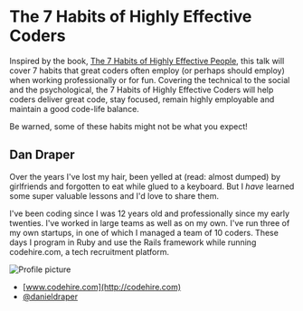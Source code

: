 # The 7 Habits of Highly Effective Coders

Inspired by the book, [The 7 Habits of Highly Effective People](http://www.amazon.com/The-Habits-Highly-Effective-People/dp/0743269519), this talk will cover 7 habits that great coders often employ (or perhaps should employ) when working professionally or for fun.
Covering the technical to the social and the psychological, the 7 Habits of Highly Effective Coders will help coders deliver great code, stay focused, remain highly employable
and maintain a good code-life balance.

Be warned, some of these habits might not be what you expect!

## Dan Draper

Over the years I've lost my hair, been yelled at (read: almost dumped) by girlfriends and forgotten to eat while glued to a keyboard. But I *have* learned some super valuable lessons and I'd love to share them.

I've been coding since I was 12 years old and professionally since my early twenties. I've worked in large teams as well as on my own. I've run three of my own startups, in one of which I managed a team of 10 coders. These days I program in Ruby and use the Rails framework while running codehire.com, a tech recruitment platform.

![Profile picture](http://m.c.lnkd.licdn.com/media/p/2/000/25a/086/25abc1c.jpg)

- [www.codehire.com](http://codehire.com)
- [@danieldraper](https://twitter.com/danieldraper)
